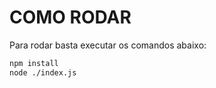 # COMO RODAR

Para rodar basta executar os comandos abaixo:

```bash
npm install
node ./index.js
```
